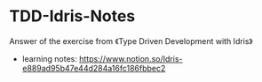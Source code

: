 # TDD-Idris-Notes
Answer of the exercise from 《Type Driven Development with Idris》

- learning notes: https://www.notion.so/Idris-e889ad95b47e44d284a16fc186fbbec2
